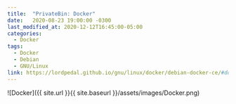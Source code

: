 ```yaml
---
title:  "PrivateBin: Docker"
date:   2020-08-23 19:00:00 -0300
last_modified_at: 2020-12-12T16:45:00-05:00
categories:
  - Docker
tags:
  - Docker
  - Debian
  - GNU/Linux
link: https://lordpedal.github.io/gnu/linux/docker/debian-docker-ce/#docker-privatebin
---
```


![Docker]({{ site.url }}{{ site.baseurl }}/assets/images/Docker.png)
